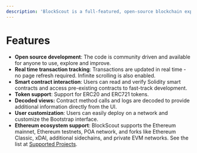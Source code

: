 ```yaml
---
description: 'BlockScout is a full-featured, open-source blockchain explorer'
---
```


# Features

* **Open source development**: The code is community driven and available for anyone to use, explore and improve.
* **Real time transaction tracking**: Transactions are updated in real time - no page refresh required. Infinite scrolling is also enabled.
* **Smart contract interaction**: Users can read and verify Solidity smart contracts and access pre-existing contracts to fast-track development. 
* **Token support**: Support for ERC20 and ERC721 tokens.
* **Decoded views:** Contract method calls and logs are decoded to provide additional information directly from the UI.
* **User customization**: Users can easily deploy on a network and customize the Bootstrap interface.
* **Ethereum ecosystem support**: BlockScout supports the Ethereum mainnet, Ethereum testnets, POA network, and forks like Ethereum Classic, xDAI, additional sidechains, and private EVM networks. See the list at [Supported Projects](supported-projects.md).

